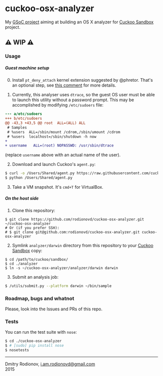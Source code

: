 # cuckoo-osx-analyzer
My [GSoC project](http://www.google-melange.com/gsoc/project/details/google/gsoc2015/rodionovd/5649050225344512) aiming at building an OS X analyzer for [Cuckoo Sandbox](http://www.cuckoosandbox.org/) project.  

:warning: **WIP** :warning:  
----

### Usage


##### Guest machine setup


 0. Install `pt_deny_attach` kernel extension suggested by @phretor. That's an optional step, see [this comment](https://github.com/rodionovd/cuckoo-osx-analyzer/issues/6#issuecomment-101322097) for more details.

 1. Currently, this analyser uses `dtrace`, so the guest OS user must be able to launch this utility without a password prompt. This may be accomplished by modifying `/etc/sudoers` file:  

```diff
--- a/etc/sudoers
+++ b/etc/sudoers
@@ -43,3 +43,5 @@ root  ALL=(ALL) ALL
 # Samples
 # %users  ALL=/sbin/mount /cdrom,/sbin/umount /cdrom
 # %users  localhost=/sbin/shutdown -h now
+
+ username   ALL=(root) NOPASSWD: /usr/sbin/dtrace
```
(replace `username` above with an actual name of the user).

 2. Download and launch Cuckoo's `agent.py`:  

```bash
$ curl -o /Users/Shared/agent.py https://raw.githubusercontent.com/cuckoobox/cuckoo/master/agent/agent.py
$ python /Users/Shared/agent.py
```

 3. Take a VM snapshot. It's `cmd+T` for VirtualBox.

##### On the host side


 1. Clone this repository:  

```shell
$ git clone https://github.com/rodionovd/cuckoo-osx-analyzer.git ~/cuckoo-osx-analyzer
# Or (if you prefer SSH):
# $ git clone git@github.com:rodionovd/cuckoo-osx-analyzer.git cuckoo-osx-analyzer
```

 2. Symlink `analyzer/darwin` directory from this repository to your [Cuckoo Sandbox](https://github.com/cuckoobox/cuckoo/) copy:

```shell
$ cd /path/to/cuckoo/sandbox/
$ cd ./analyzer
$ ln -s ~/cuckoo-osx-analyzer/analyzer/darwin darwin

```

 3. Submit an analysis job:

```bash
$ /utils/submit.py --platform darwin ~/bin/sample
```

### Roadmap, bugs and whatnot  

Please, look into the Issues and PRs of this repo.

### Tests

You can run the test suite with `nose`:  

```bash
$ cd ./cuckoo-osx-analyzer
$ # [sudo] pip install nose
$ nosetests
```

-----

Dmitry Rodionov, i.am.rodionovd@gmail.com  
2015
